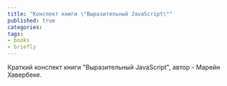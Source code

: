 ```yaml
---
title: "Конспект книги \"Выразительный JavaScript\""
published: true
categories:
tags:
- books
- briefly
---
```

Краткий конспект книги "Выразительный JavaScript", автор - Марейн Хавербеке.
